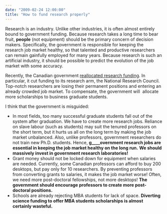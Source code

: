 ```yaml
---
date: "2009-02-24 12:00:00"
title: "How to fund research properly"
---
```




Research is an industry. Unlike other industries, it is often almost entirely bound to government funding. Because research takes a long time to bear fruit, __people__ (not equipment) should be the primary concern of decision makers. Specifically, the government is responsible for keeping the research job market healthy, so that talented and productive researchers can remain gainfully employed for many years. Because research is such an artificial industry, it should be possible to predict the evolution of the job market with some accuracy.

Recently, the Canadian government [reallocated research funding](/lemire/blog/2009/02/23/canadian-government-is-cutting-science-funding-in-favor-of-business-degrees/). In particular, it cut funding to its research arm, the National Research Council. Top-notch researchers are losing their permanent positions and entering an already crowded job market. To compensate, the government will  allocate more scholarships to business graduate students.

I think that the government is misguided:

- In most fields, too many successful graduate students fall out of the system after graduation. We have to create more research jobs. Reliance on slave labour (such as students) may suit the tenured professors on the short term, but it hurts us all on the long term by making the job market unbalanced. Also, unlike professors, government researchers do not train new Ph.D. students. Hence, __g____overnment research jobs are essential in keeping the job market healthy on the long run.__ __We should massively invest in government research laboratories!__
- Grant money should not be locked down for equipment when salaries are needed. Currently, some Canadian professors can afford to buy 200 desktops, but pay only for 10 researchers. By preventing professors from converting grants to salaries, it makes the job market worse! Often, we need more post-doctoral fellowships, not more desktops! __The government should encourage professors to create more post-doctoral positions.__
- Schools are already rejecting MBA students for lack of space. __Diverting science funding to offer MBA students scholarships is almost certainly wasteful.__ 


